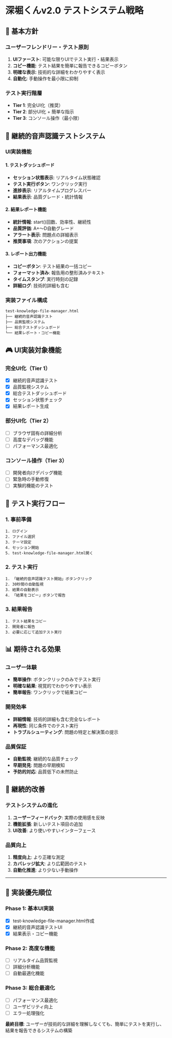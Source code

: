 # 深堀くんv2.0 テストシステム戦略

## 🎯 基本方針

### ユーザーフレンドリー・テスト原則
1. **UIファースト**: 可能な限りUIでテスト実行・結果表示
2. **コピー機能**: テスト結果を簡単に報告できるコピーボタン
3. **明確な表示**: 技術的な詳細をわかりやすく表示
4. **自動化**: 手動操作を最小限に抑制

### テスト実行階層
- **Tier 1**: 完全UI化（推奨）
- **Tier 2**: 部分UI化 + 簡単な指示
- **Tier 3**: コンソール操作（最小限）

## 🧪 継続的音声認識テストシステム

### UI実装機能

#### 1. テストダッシュボード
- **セッション状態表示**: リアルタイム状態確認
- **テスト実行ボタン**: ワンクリック実行
- **進捗表示**: リアルタイムプログレスバー
- **結果表示**: 品質グレード・統計情報

#### 2. 結果レポート機能
- **統計情報**: start()回数、効率性、継続性
- **品質評価**: A+～D自動グレード
- **アラート表示**: 問題点の詳細表示
- **推奨事項**: 次のアクションの提案

#### 3. レポート出力機能
- **コピーボタン**: テスト結果の一括コピー
- **フォーマット済み**: 報告用の整形済みテキスト
- **タイムスタンプ**: 実行時刻の記録
- **詳細ログ**: 技術的詳細も含む

### 実装ファイル構成
```
test-knowledge-file-manager.html
├── 継続的音声認識テスト
├── 品質監視システム
├── 総合テストダッシュボード
└── 結果レポート・コピー機能
```

## 🎮 UI実装対象機能

### 完全UI化（Tier 1）
- [x] 継続的音声認識テスト
- [x] 品質監視システム
- [x] 総合テストダッシュボード
- [x] セッション状態チェック
- [x] 結果レポート生成

### 部分UI化（Tier 2）
- [ ] ブラウザ固有の詳細分析
- [ ] 高度なデバッグ機能
- [ ] パフォーマンス最適化

### コンソール操作（Tier 3）
- [ ] 開発者向けデバッグ機能
- [ ] 緊急時の手動修復
- [ ] 実験的機能のテスト

## 🚀 テスト実行フロー

### 1. 事前準備
```
1. ログイン
2. ファイル選択
3. テーマ設定
4. セッション開始
5. test-knowledge-file-manager.html開く
```

### 2. テスト実行
```
1. 「継続的音声認識テスト開始」ボタンクリック
2. 30秒間の自動監視
3. 結果の自動表示
4. 「結果をコピー」ボタンで報告
```

### 3. 結果報告
```
1. テスト結果をコピー
2. 開発者に報告
3. 必要に応じて追加テスト実行
```

## 📊 期待される効果

### ユーザー体験
- **簡単操作**: ボタンクリックのみでテスト実行
- **明確な結果**: 視覚的でわかりやすい表示
- **簡単報告**: ワンクリックで結果コピー

### 開発効率
- **詳細情報**: 技術的詳細も含む完全なレポート
- **再現性**: 同じ条件でのテスト実行
- **トラブルシューティング**: 問題の特定と解決策の提示

### 品質保証
- **自動監視**: 継続的な品質チェック
- **早期発見**: 問題の早期検知
- **予防的対応**: 品質低下の未然防止

## 🔄 継続的改善

### テストシステムの進化
1. **ユーザーフィードバック**: 実際の使用感を反映
2. **機能拡張**: 新しいテスト項目の追加
3. **UI改善**: より使いやすいインターフェース

### 品質向上
1. **精度向上**: より正確な測定
2. **カバレッジ拡大**: より広範囲のテスト
3. **自動化推進**: より少ない手動操作

---

## 🎯 実装優先順位

### Phase 1: 基本UI実装
- [x] test-knowledge-file-manager.html作成
- [x] 継続的音声認識テストUI
- [x] 結果表示・コピー機能

### Phase 2: 高度な機能
- [ ] リアルタイム品質監視
- [ ] 詳細分析機能
- [ ] 自動最適化機能

### Phase 3: 総合最適化
- [ ] パフォーマンス最適化
- [ ] ユーザビリティ向上
- [ ] エラー処理強化

**最終目標**: ユーザーが技術的な詳細を理解しなくても、簡単にテストを実行し、結果を報告できるシステムの構築 